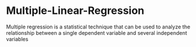 # Multiple-Linear-Regression
Multiple regression is a statistical technique that can be used to analyze the relationship between a single dependent variable and several independent variables
